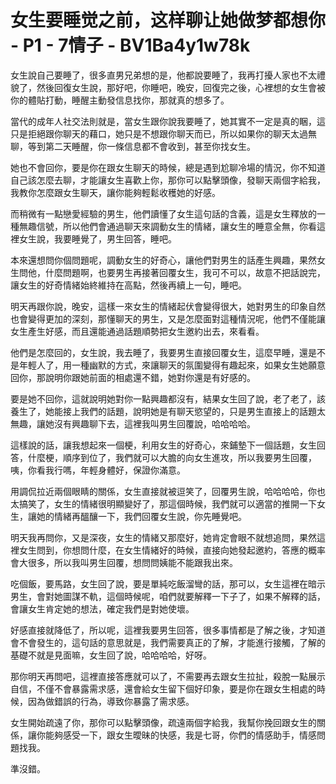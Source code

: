 # 女生要睡觉之前，这样聊让她做梦都想你 - P1 - 7情子 - BV1Ba4y1w78k

女生說自己要睡了，很多直男兄弟想的是，他都說要睡了，我再打擾人家也不太禮貌了，然後回復女生說，那好吧，你睡吧，晚安，回復完之後，心裡想的女生會被你的體貼打動，睡醒主動發信息找你，那就真的想多了。

當代的成年人社交法則就是，當女生跟你說我要睡了，她其實不一定是真的睏，這只是拒絕跟你聊天的藉口，她只是不想跟你聊天而已，所以如果你的聊天太過無聊，等到第二天睡醒，你一條信息都不會收到，甚至你找女生。

她也不會回你，要是你在跟女生聊天的時候，總是遇到尬聊冷場的情況，你不知道自己該怎麼去聊，才能讓女生喜歡上你，那你可以點擊頭像，發聊天兩個字給我，我教你怎麼跟女生聊天，讓你能夠輕鬆收穫她的好感。

而稍微有一點戀愛經驗的男生，他們讀懂了女生這句話的含義，這是女生釋放的一種無趣信號，所以他們會通過聊天來調動女生的情緒，讓女生的睡意全無，你看這裡女生說，我要睡覺了，男生回答，睡吧。

本來還想問你個問題呢，調動女生的好奇心，讓他們對男生的話產生興趣，果然女生問他，什麼問題啊，也要男生再接著回覆女生，我可不可以，故意不把話說完，讓女生的好奇情緒始終維持在高點，然後再續上一句，睡吧。

明天再跟你說，晚安，這樣一來女生的情緒起伏會變得很大，她對男生的印象自然也會變得更加的深刻，那懂聊天的男生，又是怎麼面對這種情況呢，他們不僅能讓女生產生好感，而且還能通過話題順勢把女生邀約出去，來看看。

他們是怎麼回的，女生說，我去睡了，我要男生直接回覆女生，這麼早睡，還是不是年輕人了，用一種幽默的方式，來讓聊天的氛圍變得有趣起來，如果女生她願意回你，那說明你跟她前面的相處還不錯，她對你還是有好感的。

要是她不回你，這就說明她對你一點興趣都沒有，結果女生回了說，老了老了，該養生了，她能接上我們的話題，說明她是有聊天慾望的，只是男生直接上的話題太無趣，讓她沒有興趣聊下去，這裡我叫男生回覆說，哈哈哈哈。

這樣說的話，讓我想起來一個梗，利用女生的好奇心，來鋪墊下一個話題，女生回答，什麼梗，順序到位了，我們就可以大膽的向女生進攻，所以我要男生回覆，咦，你看我行嗎，年輕身體好，保證你滿意。

用調侃拉近兩個眼睛的關係，女生直接就被逗笑了，回覆男生說，哈哈哈哈，你也太搞笑了，女生的情緒很明顯變好了，那這個時候，我們就可以適當的推開一下女生，讓她的情緒再醞釀一下，我們回覆女生說，你先睡覺吧。

明天我再問你，又是深夜，女生的情緒又那麼好，她肯定會眼不就想追問，果然這裡女生問到，你想問什麼，在女生情緒好的時候，直接向她發起邀約，答應的概率會大很多，所以我叫男生回覆，想問問姨能不能跟我出來。

吃個飯，要馬路，女生回了說，要是單純吃飯溜彎的話，那可以，女生這裡在暗示男生，會對她圖謀不軌，這個時候呢，咱們就要解釋一下子了，如果不解釋的話，會讓女生肯定她的想法，確定我們是對她使壞。

好感直接就降低了，所以呢，這裡我要男生回答，很多事情都是了解之後，才知道會不會發生的，這句話的意思就是，我們需要真正的了解，才能進行接觸，了解的基礎不就是見面嘛，女生回了說，哈哈哈哈，好呀。

那你明天再問吧，這裡直接答應就可以了，不需要再去跟女生拉扯，殺脫一點展示自信，不僅不會暴露需求感，還會給女生留下個好印象，要是你在跟女生相處的時候，因為做錯誤的行為，導致你暴露了需求感。

女生開始疏遠了你，那你可以點擊頭像，疏遠兩個字給我，我幫你挽回跟女生的關係，讓你能夠感受一下，跟女生曖昧的快感，我是七哥，你們的情感助手，情感問題找我。

準沒錯。